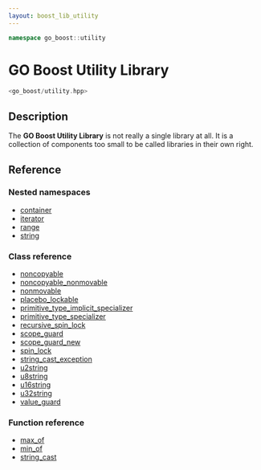 ```yaml
---
layout: boost_lib_utility
---
```


```c++
namespace go_boost::utility
```

# GO Boost Utility Library

```c++
<go_boost/utility.hpp>
```

## Description

The **GO Boost Utility Library** is not really a single library at all. It is a collection
of components too small to be called libraries in their own right.

## Reference

### Nested namespaces

* [container](./container/container.html)
* [iterator](./iterator/iterator.html)
* [range](./range/range.html)
* [string](./string/string.html)

### Class reference

* [noncopyable](./class_noncopyable.html)
* [noncopyable_nonmovable](./class_noncopyable_nonmovable.html)
* [nonmovable](./class_nonmovable.html)
* [placebo_lockable](./class_placebo_lockable.html)
* [primitive_type_implicit_specializer](./class_template_primitive_type_implicit_specializer.html)
* [primitive_type_specializer](./class_template_primitive_type_specializer.html)
* [recursive_spin_lock](./class_recursive_spin_lock.html)
* [scope_guard](./class_scope_guard.html)
* [scope_guard_new](./class_template_scope_guard_new.html)
* [spin_lock](./class_spin_lock.html)
* [string_cast_exception](./class_string_cast_exception.html)
* [u2string](./class_u2string.html)
* [u8string](./class_u8string.html)
* [u16string](./class_u16string.html)
* [u32string](./class_u32string.html)
* [value_guard](./class_template_value_guard.html)

### Function reference

* [max_of](./function_template_min_max.html)
* [min_of](./function_template_min_max.html)
* [string_cast](./function_template_string_cast.html)
